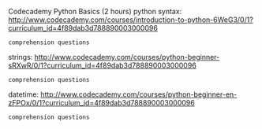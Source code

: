[//]: <> (name: Python Basics at Codecademy)
[//]: <> (author: Benjamin White)
[//]: <> (type: drills)
[//]: <> (time: 120)

Codecademy Python Basics  (2 hours)
python syntax: http://www.codecademy.com/courses/introduction-to-python-6WeG3/0/1?curriculum_id=4f89dab3d788890003000096

	comprehension questions


strings: http://www.codecademy.com/courses/python-beginner-sRXwR/0/1?curriculum_id=4f89dab3d788890003000096

	comprehension questions	


datetime: http://www.codecademy.com/courses/python-beginner-en-zFPOx/0/1?curriculum_id=4f89dab3d788890003000096

	comprehension questions